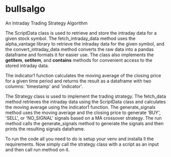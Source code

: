 # bullsalgo
An Intraday Trading Strategy Algorithm

The ScriptData class is used to retrieve and store the intraday data for a given stock symbol. The fetch_intraday_data method uses the alpha_vantage library to retrieve the intraday data for the given symbol, and the convert_intraday_data method converts the raw data into a pandas dataframe and formats it for easier use. The class also implements the __getitem__, __setitem__, and __contains__ methods for convenient access to the stored intraday data.

The indicator1 function calculates the moving average of the closing price for a given time period and returns the result as a dataframe with two columns: 'timestamp' and 'indicator'.

The Strategy class is used to implement the trading strategy. The fetch_data method retrieves the intraday data using the ScriptData class and calculates the moving average using the indicator1 function. The generate_signals method uses the moving average and the closing price to generate 'BUY', 'SELL', or 'NO_SIGNAL' signals based on a MA crossover strategy. The run method calls the generate_signals method to generate the signals and then prints the resulting signals dataframe.

To run the code all you need to do is setup your venv and installa ll the requirements. Now simply call the strategy class with a script as an input and then call run method on it.
